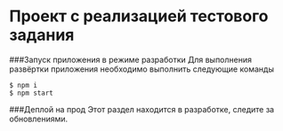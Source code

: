 # Проект с реализацией тестового задания

###Запуск приложения в режиме разработки 
Для выполнения развёртки приложения необходимо выполнить следующие команды
```shell script
$ npm i 
$ npm start
```
###Деплой на прод
Этот раздел находится в разработке, следите за обновлениями.